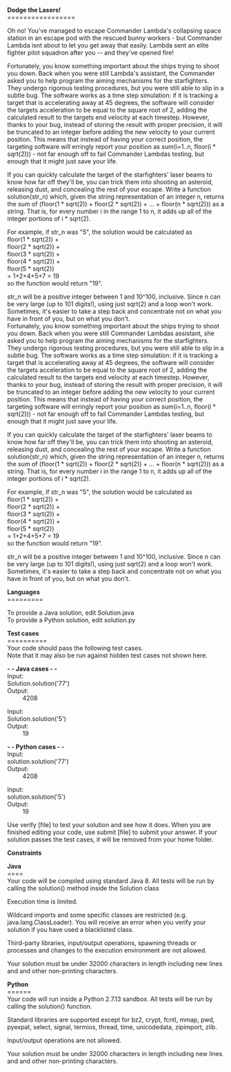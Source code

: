 **Dodge the Lasers!**<br>
\=================

Oh no! You've managed to escape Commander Lambda's collapsing space station in an escape pod with the rescued bunny workers - but Commander Lambda isnt about to let you get away that easily. Lambda sent an elite fighter pilot squadron after you -- and they've opened fire!

Fortunately, you know something important about the ships trying to shoot you down. Back when you were still Lambda's assistant, the Commander asked you to help program the aiming mechanisms for the starfighters. They undergo rigorous testing procedures, but you were still able to slip in a subtle bug. The software works as a time step simulation: if it is tracking a target that is accelerating away at 45 degrees, the software will consider the targets acceleration to be equal to the square root of 2, adding the calculated result to the targets end velocity at each timestep. However, thanks to your bug, instead of storing the result with proper precision, it will be truncated to an integer before adding the new velocity to your current position.  This means that instead of having your correct position, the targeting software will erringly report your position as sum(i=1..n, floor(i * sqrt(2))) - not far enough off to fail Commander Lambdas testing, but enough that it might just save your life.

If you can quickly calculate the target of the starfighters' laser beams to know how far off they'll be, you can trick them into shooting an asteroid, releasing dust, and concealing the rest of your escape.  Write a function solution(str_n) which, given the string representation of an integer n, returns the sum of (floor(1 * sqrt(2)) + floor(2 * sqrt(2)) + ... + floor(n * sqrt(2))) as a string. That is, for every number i in the range 1 to n, it adds up all of the integer portions of i * sqrt(2).

For example, if str_n was "5", the solution would be calculated as<br>
floor(1 * sqrt(2)) +<br>
floor(2 * sqrt(2)) +<br>
floor(3 * sqrt(2)) +<br>
floor(4 * sqrt(2)) +<br>
floor(5 * sqrt(2))<br>
= 1+2+4+5+7 = 19<br>
so the function would return "19".

str_n will be a positive integer between 1 and 10^100, inclusive. Since n can be very large (up to 101 digits!), using just sqrt(2) and a loop won't work. Sometimes, it's easier to take a step back and concentrate not on what you have in front of you, but on what you don't.<br>
Fortunately, you know something important about the ships trying to shoot you down. Back when you were still Commander Lambdas assistant, she asked you to help program the aiming mechanisms for the starfighters. They undergo rigorous testing procedures, but you were still able to slip in a subtle bug. The software works as a time step simulation: if it is tracking a target that is accelerating away at 45 degrees, the software will consider the targets acceleration to be equal to the square root of 2, adding the calculated result to the targets end velocity at each timestep. However, thanks to your bug, instead of storing the result with proper precision, it will be truncated to an integer before adding the new velocity to your current position.  This means that instead of having your correct position, the targeting software will erringly report your position as sum(i=1..n, floor(i * sqrt(2))) - not far enough off to fail Commander Lambdas testing, but enough that it might just save your life.

If you can quickly calculate the target of the starfighters' laser beams to know how far off they'll be, you can trick them into shooting an asteroid, releasing dust, and concealing the rest of your escape.  Write a function solution(str_n) which, given the string representation of an integer n, returns the sum of (floor(1 * sqrt(2)) + floor(2 * sqrt(2)) + ... + floor(n * sqrt(2))) as a string. That is, for every number i in the range 1 to n, it adds up all of the integer portions of i * sqrt(2).

For example, if str_n was "5", the solution would be calculated as<br>
floor(1 * sqrt(2)) +<br>
floor(2 * sqrt(2)) +<br>
floor(3 * sqrt(2)) +<br>
floor(4 * sqrt(2)) +<br>
floor(5 * sqrt(2))<br>
= 1+2+4+5+7 = 19<br>
so the function would return "19".

str_n will be a positive integer between 1 and 10^100, inclusive. Since n can be very large (up to 101 digits!), using just sqrt(2) and a loop won't work. Sometimes, it's easier to take a step back and concentrate not on what you have in front of you, but on what you don't.

**Languages**<br> 
\=========

To provide a Java solution, edit Solution.java<br>
To provide a Python solution, edit solution.py

**Test cases**<br> 
\==========<br>
Your code should pass the following test cases.<br>
Note that it may also be run against hidden test cases not shown here.

**- - Java cases - -**<br> 
Input:<br>
Solution.solution('77')<br>
Output:<br>
&nbsp;&nbsp;&nbsp;&nbsp;&nbsp;&nbsp;&nbsp;&nbsp;&nbsp;4208 

Input:<br> 
Solution.solution('5')<br> 
Output:<br> 
&nbsp;&nbsp;&nbsp;&nbsp;&nbsp;&nbsp;&nbsp;&nbsp;&nbsp;19

**- - Python cases - -**<br>
Input:<br>
solution.solution('77')<br>
Output:<br>
&nbsp;&nbsp;&nbsp;&nbsp;&nbsp;&nbsp;&nbsp;&nbsp;&nbsp;4208

Input:<br>
solution.solution('5')<br> 
Output:<br> 
&nbsp;&nbsp;&nbsp;&nbsp;&nbsp;&nbsp;&nbsp;&nbsp;&nbsp;19

Use verify [file] to test your solution and see how it does. When you are finished editing your code, use submit [file] to submit your answer. If your solution passes the test cases, it will be removed from your home folder.

**Constraints**<br>

**Java**<br>
\====<br>
Your code will be compiled using standard Java 8. All tests will be run by calling the solution() method inside the Solution class

Execution time is limited.

Wildcard imports and some specific classes are restricted (e.g. java.lang.ClassLoader). You will receive an error when you verify your solution if you have used a blacklisted class.

Third-party libraries, input/output operations, spawning threads or processes and changes to the execution environment are not allowed.

Your solution must be under 32000 characters in length including new lines and and other non-printing characters. 

**Python**<br> 
\======<br>
Your code will run inside a Python 2.7.13 sandbox. All tests will be run by calling the solution() function.

Standard libraries are supported except for bz2, crypt, fcntl, mmap, pwd, pyexpat, select, signal, termios, thread, time, unicodedata, zipimport, zlib.

Input/output operations are not allowed.

Your solution must be under 32000 characters in length including new lines and and other non-printing characters.